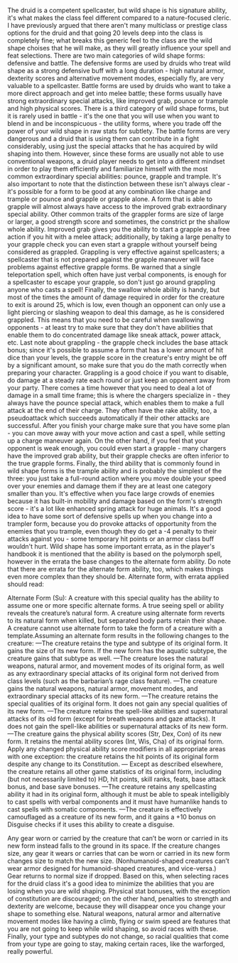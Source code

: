 The druid is a competent spellcaster, but wild shape is his signature ability, it's what makes the class feel different compared to a nature-focused cleric. I have previously argued that there aren't many multiclass or prestige class options for the druid and that going 20 levels deep into the class is completely fine; what breaks this generic feel to the class are the wild shape choises that he will make, as they will greatly influence your spell and feat selections.
There are two main categories of wild shape forms: defensive and battle. The defensive forms are used by druids who treat wild shape as a strong defensive buff with a long duration - high natural armor, dexterity scores and alternative movement modes, especially fly, are very valuable to a spellcaster. Battle forms are used by druids who want to take a more direct approach and get into melee battle; these forms usually have strong extraordinary special attacks, like improved grab, pounce or trample and high physical scores. There is a third category of wild shape forms, but it is rarely used in battle - it's the one that you will use when you want to blend in and be inconspicuous - the utility forms, where you trade off the power of your wild shape in raw stats for subtlety.
The battle forms are very dangerous and a druid that is using them can contribute in a fight considerably, using just the special attacks that he has acquired by wild shaping into them. However, since these forms are usually not able to use conventional weapons, a druid player needs to get into a different mindset in order to play them efficiently and familiarize himself with the most common extraordinary special abilities: pounce, grapple and trample. It's also important to note that the distinction between these isn't always clear - it's possible for a form to be good at any combination like charge and trample or pounce and grapple or grapple alone.
A form that is able to grapple will almost always have access to the improved grab extraordinary special ability. Other common traits of the grappler forms are size of large or larger, a good strength score and sometimes, the constrict pr the shallow whole ability. Improved grab gives you the ability to start a grapple as a free action if you hit with a melee attack; additionally, by taking a large penalty to your grapple check you can even start a grapple without yourself being considered as grappled. Grappling is very effective against spellcasters; a spellcaster that is not prepared against the grapple maneuver will face problems against effective grapple forms. Be warned that a single teleportation spell, which often have just verbal components, is enough for a spellcaster to escape your grapple, so don't just go around grappling anyone who casts a spell! Finally, the swallow whole ability is handy, but most of the times the amount of damage required in order for the creature to exit is around 25, which is low, even though an opponent can only use a light piercing or slashing weapon to deal this damage, as he is considered grappled. This means that you need to be careful when swallowing opponents - at least try to make sure that they don't have abilities that enable them to do concentrated damage like sneak attack, power attack, etc. Last note about grappling - the grapple check includes the base attack bonus; since it's possible to assume a form that has a lower amount of hit dice than your levels, the grapple score in the creature's entry might be off by a significant amount, so make sure that you do the math correctly when preparing your character.
Grappling is a good choice if you want to disable, do damage at a steady rate each round or just keep an opponent away from your party. There comes a time however that you need to deal a lot of damage in a small time frame; this is where the chargers specialize in - they always have the pounce special attack, which enables them to make a full attack at the end of their charge. They often have the rake ability, too, a pseudoattack which succeeds automatically if their other attacks are successful. After you finish your charge make sure that you have some plan - you can move away with your move action and cast a spell, while setting up a charge maneuver again. On the other hand, if you feel that your opponent is weak enough, you could even start a grapple - many chargers have the improved grab ability, but their grapple checks are often inferior to the true grapple forms.
Finally, the third ability that is commonly found in wild shape forms is the trample ability and is probably the simplest of the three: you just take a full-round action where you move double your speed over your enemies and damage them if they are at least one category smaller than you. It's effective when you face large crowds of enemies because it has built-in mobility and damage based on the form's strength score - it's a lot like enhanced spring attack for huge animals. It's a good idea to have some sort of defensive spells up when you change into a trampler form, because you do provoke attacks of opportunity from the enemies that you trample, even though they do get a -4 penalty to their attacks against you - some temporary hit points or an armor class buff wouldn't hurt.
Wild shape has some important errata, as in the player's handbook it is mentioned that the ability is based on the polymorph spell, however in the errata the base changes to the alternate form ability. Do note that there are errata for the alternate form ability, too, which makes things even more complex than they should be. Alternate form, with errata applied should read:

Alternate Form (Su): A creature with this special quality has the ability to assume one or more specific alternate forms. A true seeing spell or ability reveals the creature’s natural form. A creature using alternate form reverts to its natural form when killed, but separated body parts retain their shape. A creature cannot use alternate form to take the form of a creature with a template.Assuming an alternate form results in the following changes to the creature:
—The creature retains the type and subtype of its original form. It gains the size of its new form. If the new form has the aquatic subtype, the creature gains that subtype as well.
—The creature loses the natural weapons, natural armor, and movement modes of its original form, as well as any extraordinary special attacks of its original form not derived from class levels (such as the barbarian’s rage class feature).
—The creature gains the natural weapons, natural armor, movement modes, and extraordinary special attacks of its new form.
—The creature retains the special qualities of its original form. It does not gain any special qualities of its new form.
—The creature retains the spell-like abilities and supernatural attacks of its old form (except for breath weapons and gaze attacks). It does not gain the spell-like abilities or supernatural attacks of its new form.
—The creature gains the physical ability scores (Str, Dex, Con) of its new form. It retains the mental ability scores (Int, Wis, Cha) of its original form. Apply any changed physical ability score modifiers in all appropriate areas with one exception: the creature retains the hit points of its original form despite any change to its Constitution.
— Except as described elsewhere, the creature retains all other game statistics of its original form, including (but not necessarily limited to) HD, hit points, skill ranks, feats, base attack bonus, and base save bonuses.
—The creature retains any spellcasting ability it had in its original form, although it must be able to speak intelligibly to cast spells with verbal components and it must have humanlike hands to cast spells with somatic components.
—The creature is effectively camouflaged as a creature of its new form, and it gains a +10 bonus on Disguise checks if it uses this ability to create a disguise.

Any gear worn or carried by the creature that can’t be worn or carried in its new form instead falls to the ground in its space. If the creature changes size, any gear it wears or carries that can be worn or carried in its new form changes size to match the new size. (Nonhumanoid-shaped creatures can’t wear armor designed for humanoid-shaped creatures, and vice-versa.) Gear returns to normal size if dropped.
Based on this, when selecting races for the druid class it's a good idea to minimize the abilities that you are losing when you are wild shaping. Physical stat bonuses, with the exception of constitution are discouraged; on the other hand, penalties to strength and dexterity are welcome, because they will disappear once you change your shape to something else. Natural weapons, natural armor and alternative movement modes like having a climb, flying or swim speed are features that you are not going to keep while wild shaping, so avoid races with these. Finally, your type and subtypes do not change, so racial qualities that come from your type are going to stay, making certain races, like the warforged, really powerful.
